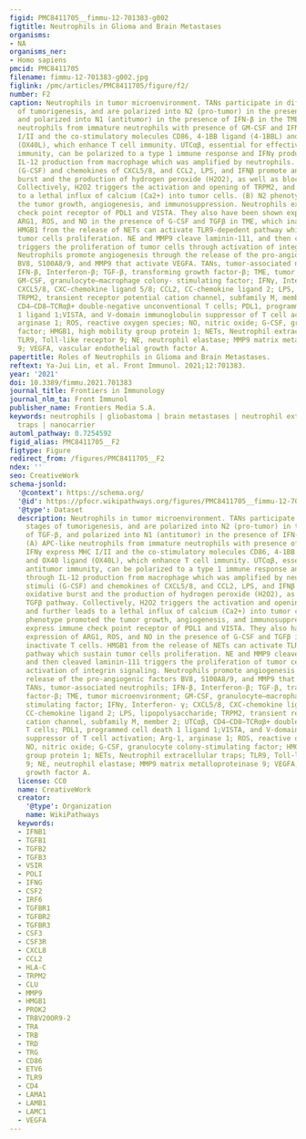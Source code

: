 ```yaml
---
figid: PMC8411705__fimmu-12-701383-g002
figtitle: Neutrophils in Glioma and Brain Metastases
organisms:
- NA
organisms_ner:
- Homo sapiens
pmcid: PMC8411705
filename: fimmu-12-701383-g002.jpg
figlink: /pmc/articles/PMC8411705/figure/f2/
number: F2
caption: Neutrophils in tumor microenvironment. TANs participate in different stages
  of tumorigenesis, and are polarized into N2 (pro-tumor) in the presence of TGF-β,
  and polarized into N1 (antitumor) in the presence of IFN-β in the TME. (A) APC-like
  neutrophils from immature neutrophils with presence of GM-CSF and IFNγ express MHC
  I/II and the co-stimulatory molecules CD86, 4-1BB ligand (4-1BBL) and OX40 ligand
  (OX40L), which enhance T cell immunity. UTCαβ, essential for effective antitumor
  immunity, can be polarized to a type 1 immune response and IFNγ production through
  IL-12 production from macrophage which was amplified by neutrophils. Different stimuli
  (G-CSF) and chemokines of CXCL5/8, and CCL2, LPS, and IFNβ promote an oxidative
  burst and the production of hydrogen peroxide (H2O2), as well as blocking TGFβ pathway.
  Collectively, H2O2 triggers the activation and opening of TRPM2, and further leads
  to a lethal influx of calcium (Ca2+) into tumor cells. (B) N2 phenotype promoted
  the tumor growth, angiogenesis, and immunosuppression. Neutrophils express immune
  check point receptor of PDL1 and VISTA. They also have been shown expression of
  ARG1, ROS, and NO in the presence of G-CSF and TGFβ in TME, which inactivate T cells.
  HMGB1 from the release of NETs can activate TLR9-depedent pathway which sustain
  tumor cells proliferation. NE and MMP9 cleave laminin-111, and then cleaved laminin-111
  triggers the proliferation of tumor cells through activation of integrin signaling.
  Neutrophils promote angiogenesis through the release of the pro-angiogenic factors
  BV8, S100A8/9, and MMP9 that activate VEGFA. TANs, tumor-associated neutrophils;
  IFN-β, Interferon-β; TGF-β, transforming growth factor-β; TME, tumor microenvironment;
  GM-CSF, granulocyte–macrophage colony- stimulating factor; IFNγ, Interferon- γ;
  CXCL5/8, CXC-chemokine ligand 5/8; CCL2, CC-chemokine ligand 2; LPS, lipopolysaccharide;
  TRPM2, transient receptor potential cation channel, subfamily M, member 2; UTCαβ,
  CD4–CD8–TCRαβ+ double-negative unconventional T cells; PDL1, programmed cell death
  1 ligand 1;VISTA, and V-domain immunoglobulin suppressor of T cell activation; Arg-1,
  arginase 1; ROS, reactive oxygen species; NO, nitric oxide; G-CSF, granulocyte colony-stimulating
  factor; HMGB1, high mobility group protein 1; NETs, Neutrophil extracellular traps;
  TLR9, Toll-like receptor 9; NE, neutrophil elastase; MMP9 matrix metalloproteinase
  9; VEGFA, vascular endothelial growth factor A.
papertitle: Roles of Neutrophils in Glioma and Brain Metastases.
reftext: Ya-Jui Lin, et al. Front Immunol. 2021;12:701383.
year: '2021'
doi: 10.3389/fimmu.2021.701383
journal_title: Frontiers in Immunology
journal_nlm_ta: Front Immunol
publisher_name: Frontiers Media S.A.
keywords: neutrophils | gliobastoma | brain metastases | neutrophil extracellular
  traps | nanocarrier
automl_pathway: 0.7254592
figid_alias: PMC8411705__F2
figtype: Figure
redirect_from: /figures/PMC8411705__F2
ndex: ''
seo: CreativeWork
schema-jsonld:
  '@context': https://schema.org/
  '@id': https://pfocr.wikipathways.org/figures/PMC8411705__fimmu-12-701383-g002.html
  '@type': Dataset
  description: Neutrophils in tumor microenvironment. TANs participate in different
    stages of tumorigenesis, and are polarized into N2 (pro-tumor) in the presence
    of TGF-β, and polarized into N1 (antitumor) in the presence of IFN-β in the TME.
    (A) APC-like neutrophils from immature neutrophils with presence of GM-CSF and
    IFNγ express MHC I/II and the co-stimulatory molecules CD86, 4-1BB ligand (4-1BBL)
    and OX40 ligand (OX40L), which enhance T cell immunity. UTCαβ, essential for effective
    antitumor immunity, can be polarized to a type 1 immune response and IFNγ production
    through IL-12 production from macrophage which was amplified by neutrophils. Different
    stimuli (G-CSF) and chemokines of CXCL5/8, and CCL2, LPS, and IFNβ promote an
    oxidative burst and the production of hydrogen peroxide (H2O2), as well as blocking
    TGFβ pathway. Collectively, H2O2 triggers the activation and opening of TRPM2,
    and further leads to a lethal influx of calcium (Ca2+) into tumor cells. (B) N2
    phenotype promoted the tumor growth, angiogenesis, and immunosuppression. Neutrophils
    express immune check point receptor of PDL1 and VISTA. They also have been shown
    expression of ARG1, ROS, and NO in the presence of G-CSF and TGFβ in TME, which
    inactivate T cells. HMGB1 from the release of NETs can activate TLR9-depedent
    pathway which sustain tumor cells proliferation. NE and MMP9 cleave laminin-111,
    and then cleaved laminin-111 triggers the proliferation of tumor cells through
    activation of integrin signaling. Neutrophils promote angiogenesis through the
    release of the pro-angiogenic factors BV8, S100A8/9, and MMP9 that activate VEGFA.
    TANs, tumor-associated neutrophils; IFN-β, Interferon-β; TGF-β, transforming growth
    factor-β; TME, tumor microenvironment; GM-CSF, granulocyte–macrophage colony-
    stimulating factor; IFNγ, Interferon- γ; CXCL5/8, CXC-chemokine ligand 5/8; CCL2,
    CC-chemokine ligand 2; LPS, lipopolysaccharide; TRPM2, transient receptor potential
    cation channel, subfamily M, member 2; UTCαβ, CD4–CD8–TCRαβ+ double-negative unconventional
    T cells; PDL1, programmed cell death 1 ligand 1;VISTA, and V-domain immunoglobulin
    suppressor of T cell activation; Arg-1, arginase 1; ROS, reactive oxygen species;
    NO, nitric oxide; G-CSF, granulocyte colony-stimulating factor; HMGB1, high mobility
    group protein 1; NETs, Neutrophil extracellular traps; TLR9, Toll-like receptor
    9; NE, neutrophil elastase; MMP9 matrix metalloproteinase 9; VEGFA, vascular endothelial
    growth factor A.
  license: CC0
  name: CreativeWork
  creator:
    '@type': Organization
    name: WikiPathways
  keywords:
  - IFNB1
  - TGFB1
  - TGFB2
  - TGFB3
  - VSIR
  - POLI
  - IFNG
  - CSF2
  - IRF6
  - TGFBR1
  - TGFBR2
  - TGFBR3
  - CSF3
  - CSF3R
  - CXCL8
  - CCL2
  - HLA-C
  - TRPM2
  - CLU
  - MMP9
  - HMGB1
  - PROK2
  - TRBV20OR9-2
  - TRA
  - TRB
  - TRD
  - TRG
  - CD86
  - ETV6
  - TLR9
  - CD4
  - LAMA1
  - LAMB1
  - LAMC1
  - VEGFA
---
```


